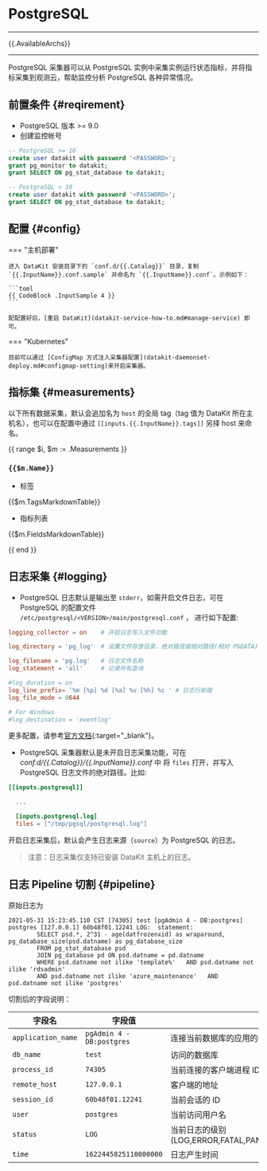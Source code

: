 
# PostgreSQL

---

{{.AvailableArchs}}

---

PostgreSQL 采集器可以从 PostgreSQL 实例中采集实例运行状态指标，并将指标采集到观测云，帮助监控分析 PostgreSQL 各种异常情况。

## 前置条件 {#reqirement}

- PostgreSQL 版本 >= 9.0
- 创建监控帐号

```sql
-- PostgreSQL >= 10
create user datakit with password '<PASSWORD>';
grant pg_monitor to datakit;
grant SELECT ON pg_stat_database to datakit;

-- PostgreSQL < 10
create user datakit with password '<PASSWORD>';
grant SELECT ON pg_stat_database to datakit;
```

## 配置 {#config}

<!-- markdownlint-disable MD046 -->
=== "主机部署"

    进入 DataKit 安装目录下的 `conf.d/{{.Catalog}}` 目录，复制 `{{.InputName}}.conf.sample` 并命名为 `{{.InputName}}.conf`。示例如下：

    ```toml
    {{ CodeBlock .InputSample 4 }}
    ```

    配配置好后，[重启 DataKit](datakit-service-how-to.md#manage-service) 即可。

=== "Kubernetes"

    目前可以通过 [ConfigMap 方式注入采集器配置](datakit-daemonset-deploy.md#configmap-setting)来开启采集器。
<!-- markdownlint-enable -->

## 指标集 {#measurements}

以下所有数据采集，默认会追加名为 `host` 的全局 tag（tag 值为 DataKit 所在主机名），也可以在配置中通过 `[[inputs.{{.InputName}}.tags]]` 另择 host 来命名。

{{ range $i, $m := .Measurements }}

### `{{$m.Name}}`

- 标签

{{$m.TagsMarkdownTable}}

- 指标列表

{{$m.FieldsMarkdownTable}}

{{ end }}

## 日志采集 {#logging}

- PostgreSQL 日志默认是输出至 `stderr`，如需开启文件日志，可在 PostgreSQL 的配置文件 `/etc/postgresql/<VERSION>/main/postgresql.conf` ， 进行如下配置:

```toml
logging_collector = on    # 开启日志写入文件功能

log_directory = 'pg_log'  # 设置文件存放目录，绝对路径或相对路径(相对 PGDATA)

log_filename = 'pg.log'   # 日志文件名称
log_statement = 'all'     # 记录所有查询

#log_duration = on
log_line_prefix= '%m [%p] %d [%a] %u [%h] %c ' # 日志行前缀
log_file_mode = 0644

# For Windows
#log_destination = 'eventlog'
```

更多配置，请参考[官方文档](https://www.postgresql.org/docs/11/runtime-config-logging.html){:target="_blank"}。

- PostgreSQL 采集器默认是未开启日志采集功能，可在 *conf.d/{{.Catalog}}/{{.InputName}}.conf* 中 将 `files` 打开，并写入 PostgreSQL 日志文件的绝对路径。比如:

```toml
[[inputs.postgresql]]

  ...

  [inputs.postgresql.log]
  files = ["/tmp/pgsql/postgresql.log"]
```

开启日志采集后，默认会产生日志来源（`source`）为 PostgreSQL 的日志。

> 注意：日志采集仅支持已安装 DataKit 主机上的日志。

## 日志 Pipeline 切割 {#pipeline}

原始日志为

``` log
2021-05-31 15:23:45.110 CST [74305] test [pgAdmin 4 - DB:postgres] postgres [127.0.0.1] 60b48f01.12241 LOG:  statement:
        SELECT psd.*, 2^31 - age(datfrozenxid) as wraparound, pg_database_size(psd.datname) as pg_database_size
        FROM pg_stat_database psd
        JOIN pg_database pd ON psd.datname = pd.datname
        WHERE psd.datname not ilike 'template%'   AND psd.datname not ilike 'rdsadmin'
        AND psd.datname not ilike 'azure_maintenance'   AND psd.datname not ilike 'postgres'
```

切割后的字段说明：

| 字段名             | 字段值                    | 说明                                                      |
| ---                | ---                       | ---                                                       |
| `application_name` | `pgAdmin 4 - DB:postgres` | 连接当前数据库的应用的名称                                |
| `db_name`          | `test`                    | 访问的数据库                                              |
| `process_id`       | `74305`                   | 当前连接的客户端进程 ID                                   |
| `remote_host`      | `127.0.0.1`               | 客户端的地址                                              |
| `session_id`       | `60b48f01.12241`          | 当前会话的 ID                                             |
| `user`             | `postgres`                | 当前访问用户名                                            |
| `status`           | `LOG`                     | 当前日志的级别(LOG,ERROR,FATAL,PANIC,WARNING,NOTICE,INFO) |
| `time`             | `1622445825110000000`     | 日志产生时间                                              |
